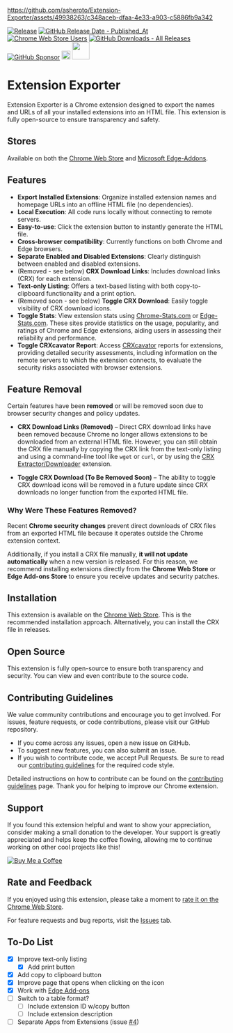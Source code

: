 https://github.com/asheroto/Extension-Exporter/assets/49938263/c348aceb-dfaa-4e33-a903-c5886fb9a342

[![Release](https://img.shields.io/github/v/release/asheroto/Extension-Exporter)](https://github.com/asheroto/Extension-Exporter/releases)
[![GitHub Release Date - Published_At](https://img.shields.io/github/release-date/asheroto/Extension-Exporter)](https://github.com/asheroto/Extension-Exporter/releases)
[![Chrome Web Store Users](https://img.shields.io/chrome-web-store/users/doikmfpjbcjjimnbablebijofdbgfepb)](https://chromewebstore.google.com/detail/extension-exporter/doikmfpjbcjjimnbablebijofdbgfepb)
[![GitHub Downloads - All Releases](https://img.shields.io/github/downloads/asheroto/Extension-Exporter/total)](https://github.com/asheroto/Extension-Exporter/releases)
[![GitHub Sponsor](https://img.shields.io/github/sponsors/asheroto?label=Sponsor&logo=GitHub)](https://github.com/sponsors/asheroto)
<a href="https://ko-fi.com/asheroto"><img src="https://ko-fi.com/img/githubbutton_sm.svg" alt="Ko-Fi Button" height="20px"></a>
<a href="https://www.buymeacoffee.com/asheroto"><img src="https://img.buymeacoffee.com/button-api/?text=Buy me a coffee&emoji=&slug=seb6596&button_colour=FFDD00&font_colour=000000&font_family=Lato&outline_colour=000000&coffee_colour=ffffff](https://img.buymeacoffee.com/button-api/?text=Buy%20me%20a%20coffee&emoji=&slug=asheroto&button_colour=FFDD00&font_colour=000000&font_family=Lato&outline_colour=000000&coffee_colour=ffffff)" height="40px"></a>

# Extension Exporter

Extension Exporter is a Chrome extension designed to export the names and URLs of all your installed extensions into an HTML file. This extension is fully open-source to ensure transparency and safety.

## Stores

Available on both the [Chrome Web Store](https://chromewebstore.google.com/detail/extension-exporter/doikmfpjbcjjimnbablebijofdbgfepb) and [Microsoft Edge-Addons](https://microsoftedge.microsoft.com/addons/detail/extension-exporter/oejmelcbffojcocoodfdkkmmidolpeoo).

## Features

- **Export Installed Extensions**: Organize installed extension names and homepage URLs into an offline HTML file (no dependencies).
- **Local Execution**: All code runs locally without connecting to remote servers.
- **Easy-to-use**: Click the extension button to instantly generate the HTML file.
- **Cross-browser compatibility**: Currently functions on both Chrome and Edge browsers.
- **Separate Enabled and Disabled Extensions**: Clearly distinguish between enabled and disabled extensions.
- (Removed - see below) **CRX Download Links**: Includes download links (CRX) for each extension.
- **Text-only Listing**: Offers a text-based listing with both copy-to-clipboard functionality and a print option.
- (Removed soon - see below) **Toggle CRX Download**: Easily toggle visibility of CRX download icons.
- **Toggle Stats**: View extension stats using [Chrome-Stats.com](https://chrome-stats.com/) or [Edge-Stats.com](https://edge-stats.com/). These sites provide statistics on the usage, popularity, and ratings of Chrome and Edge extensions, aiding users in assessing their reliability and performance.
- **Toggle CRXcavator Report**: Access [CRXcavator](https://crxcavator.io/) reports for extensions, providing detailed security assessments, including information on the remote servers to which the extension connects, to evaluate the security risks associated with browser extensions.

## Feature Removal  

Certain features have been **removed** or will be removed soon due to browser security changes and policy updates.  

- **CRX Download Links (Removed)** – Direct CRX download links have been removed because Chrome no longer allows extensions to be downloaded from an external HTML file. However, you can still obtain the CRX file manually by copying the CRX link from the text-only listing and using a command-line tool like `wget` or `curl`, or by using the [CRX Extractor/Downloader](https://chromewebstore.google.com/detail/crx-extractordownloader/ajkhmmldknmfjnmeedkbkkojgobmljda) extension.  

- **Toggle CRX Download (To Be Removed Soon)** – The ability to toggle CRX download icons will be removed in a future update since CRX downloads no longer function from the exported HTML file.  

### Why Were These Features Removed?  
Recent **Chrome security changes** prevent direct downloads of CRX files from an exported HTML file because it operates outside the Chrome extension context.

Additionally, if you install a CRX file manually, **it will not update automatically** when a new version is released. For this reason, we recommend installing extensions directly from the **Chrome Web Store** or **Edge Add-ons Store** to ensure you receive updates and security patches.

## Installation

This extension is available on the [Chrome Web Store](https://chrome.google.com/webstore/detail/extension-exporter/doikmfpjbcjjimnbablebijofdbgfepb). This is the recommended installation approach. Alternatively, you can install the CRX file in releases.

## Open Source

This extension is fully open-source to ensure both transparency and security. You can view and even contribute to the source code.

## Contributing Guidelines

We value community contributions and encourage you to get involved. For issues, feature requests, or code contributions, please visit our GitHub repository.

- If you come across any issues, open a new issue on GitHub.
- To suggest new features, you can also submit an issue.
- If you wish to contribute code, we accept Pull Requests. Be sure to read our [contributing guidelines](https://github.com/asheroto/Extension-Exporter/blob/main/CONTRIBUTING.md) for the required code style.

Detailed instructions on how to contribute can be found on the [contributing guidelines](https://github.com/asheroto/Extension-Exporter/blob/main/CONTRIBUTING.md) page. Thank you for helping to improve our Chrome extension.

## Support

If you found this extension helpful and want to show your appreciation, consider making a small donation to the developer. Your support is greatly appreciated and helps keep the coffee flowing, allowing me to continue working on other cool projects like this!

[![Buy Me a Coffee](https://img.buymeacoffee.com/button-api/?text=Buy%20me%20a%20coffee&emoji=&slug=asheroto&button_colour=FFDD00&font_colour=000000&font_family=Lato&outline_colour=000000&coffee_colour=ffffff)](https://www.buymeacoffee.com/asheroto)

## Rate and Feedback

If you enjoyed using this extension, please take a moment to [rate it on the Chrome Web Store](https://chrome.google.com/webstore/detail/extension-exporter/doikmfpjbcjjimnbablebijofdbgfepb).

For feature requests and bug reports, visit the [Issues](https://github.com/asheroto/Extension-Exporter/issues) tab.

## To-Do List

- [x] Improve text-only listing
    - [x] Add print button
- [x] Add copy to clipboard button
- [x] Improve page that opens when clicking on the icon
- [x] Work with [Edge Add-ons](https://microsoftedge.microsoft.com/addons/Microsoft-Edge-Extensions-Home)
- [ ] Switch to a table format?
    -   [ ] Include extension ID w/copy button
    -   [ ] Include extension description
- [ ] Separate Apps from Extensions (issue [#4](https://github.com/asheroto/Extension-Exporter/issues/4))